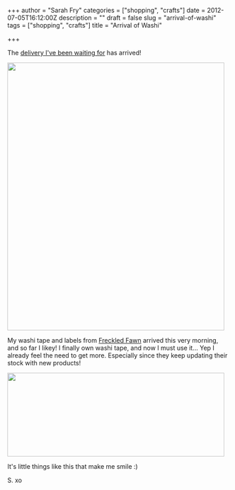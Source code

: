 +++
author = "Sarah Fry"
categories = ["shopping", "crafts"]
date = 2012-07-05T16:12:00Z
description = ""
draft = false
slug = "arrival-of-washi"
tags = ["shopping", "crafts"]
title = "Arrival of Washi"

+++


The <a title="I Heart: Washi Tape" href="http://sweetaspi.co.uk/i-heart-washi-tape/">delivery I've been waiting for</a> has arrived!

<a href="http://sweetaspi.co.uk/content/images/2012/07/washis1.jpg"><img class="aligncenter size-full wp-image-1003" title="washis" src="http://sweetaspi.co.uk/content/images/2012/07/washis1.jpg" alt="" width="490" height="605" /></a>

My washi tape and labels from <a href="http://freckledfawn.com/" target="_blank">Freckled Fawn</a> arrived this very morning, and so far I likey! I finally own washi tape, and now I must use it... Yep I already feel the need to get more. Especially since they keep updating their stock with new products!

<a href="http://sweetaspi.co.uk/content/images/2012/07/IMGP3221.jpg"><img class="aligncenter size-full wp-image-1001" title="IMGP3221" src="http://sweetaspi.co.uk/content/images/2012/07/IMGP3221.jpg" alt="" width="490" height="189" /></a>

It's little things like this that make me smile :)

S. xo


